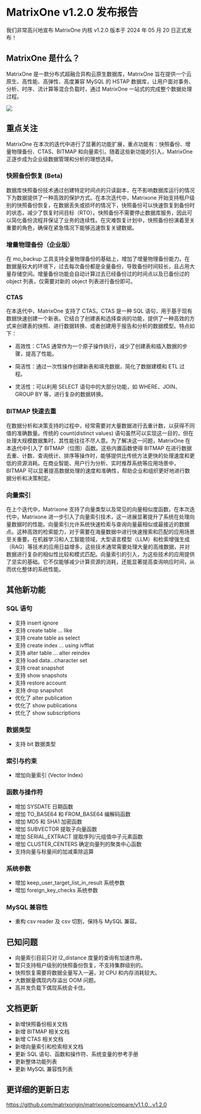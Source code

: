 # MatrixOne v1.2.0 发布报告

我们非常高兴地宣布 MatrixOne 内核 v1.2.0 版本于 2024 年 05 月 20 日正式发布！

## MatrixOne 是什么？

MatrixOne 是一款分布式超融合异构云原生数据库，MatrixOne 旨在提供一个云原生、高性能、高弹性、高度兼容 MySQL 的 HSTAP 数据库，让用户面对事务、分析、时序、流计算等混合负载时，通过 MatrixOne 一站式的完成整个数据处理过程。

![](https://community-shared-data-1308875761.cos.ap-beijing.myqcloud.com/artwork/docs/Release-Notes/release-notes-1.1.0.png)

## 重点关注

MatrixOne 在本次的迭代中进行了显著的功能扩展，重点功能有：快照备份、增量物理备份、CTAS、BITMAP 和向量索引。随着这些新功能的引入，MatrixOne 正逐步成为企业级数据管理和分析的理想选择。

### 快照备份恢复 (Beta)

数据库快照备份技术通过创建特定时间点的只读副本，在不影响数据库运行的情况下为数据提供了一种高效的保护方式。在本次迭代中，Matrixone 开始支持租户级别的快照备份恢复，在数据丢失或损坏的情况下，快照备份可以快速恢复到备份时的状态，减少了恢复时间目标（RTO）。快照备份不需要停止数据库服务，因此可以简化备份流程并保证了业务的连续性。在灾难恢复计划中，快照备份扮演着至关重要的角色，确保在紧急情况下能够迅速恢复关键数据。

### 增量物理备份（企业版）

在 mo_backup 工具支持全量物理备份的基础上，增加了增量物理备份能力。在数据量较大的环境下，过去每次备份都是全量备份，导致备份时间较长，且占用大量存储空间。增量备份功能会自动计算过去已经备份过的时间点以及已备份过的 object 列表，仅需要对新的 object 列表进行备份即可。

### CTAS

在本迭代中，MatrixOne 支持了 CTAS。CTAS 是一种 SQL 语句，用于基于现有数据快速创建一个新表。它结合了创建表和选择查询的功能，提供了一种高效的方式来创建表的快照、进行数据转换、或者创建用于报告和分析的数据模型。特点如下：

- 高效性：CTAS 通常作为一个原子操作执行，减少了创建表和插入数据的步骤，提高了性能。

- 简洁性：通过一次性操作创建新表和填充数据，简化了数据建模和 ETL 过程。

- 灵活性：可以利用 SELECT 语句中的大部分功能，如 WHERE、JOIN、GROUP BY 等，进行复杂的数据转换。

### BITMAP 快速去重

在数据分析和决策支持的过程中，经常需要对大量数据进行去重计数，以获得不同值的准确数量。传统的 count(distinct values) 语句虽然可以实现这一目的，但在处理大规模数据集时，其性能往往不尽人意。为了解决这一问题，MatrixOne 在本迭代中引入了 BITMAP（位图）函数。这些内置函数使得 BITMAP 在进行数据去重、计数、查询统计、排序等操作时，能够提供比传统方法更快的处理速度和更低的资源消耗。在商业智能、用户行为分析、实时推荐系统等应用场景中，BITMAP 可以显著提高数据处理的速度和准确性，帮助企业和组织更好地进行数据分析和决策制定。

### 向量索引

在上个迭代中，Matrixone 支持了向量类型以及常见的向量相似度函数，在本次迭代中，Matrixone 进一步引入了向量索引技术，这一进展显著提升了系统在处理向量数据时的性能。向量索引允许系统快速检索与查询向量最相似或最接近的数据点。这种高效的检索能力，对于需要在海量数据中进行快速搜索和匹配的应用场景至关重要。在机器学习和人工智能领域，大型语言模型（LLM）和检索增强生成（RAG）等技术的应用日益增多，这些技术通常需要处理大量的高维数据，并对数据进行复杂的相似性比较和模式匹配。向量索引的引入，为这些技术的应用提供了坚实的基础。它不仅能够减少计算资源的消耗，还能显著提高查询响应时间，从而优化整体的系统性能。

## 其他新功能

### SQL 语句

- 支持 insert ignore
- 支持 create table ... like
- 支持 create table as select
- 支持 create index ... using ivfflat
- 支持 alter table ... alter reindex
- 支持 load data...character set
- 支持 creat snapshot
- 支持 show snapshots
- 支持 restore account
- 支持 drop snapshot
- 优化了 alter publication
- 优化了 show publications
- 优化了 show subscriptions

### 数据类型

- 支持 bit 数据类型

### 索引与约束

- 增加向量索引 (Vector Index)

### 函数与操作符

- 增加 SYSDATE 日期函数
- 增加 TO_BASE64 和 FROM_BASE64 编解码函数
- 增加 MD5 和 SHA1 加密函数
- 增加 SUBVECTOR 提取子向量函数
- 增加 SERIAL_EXTRACT 提取序列/元组值中子元素函数
- 增加 CLUSTER_CENTERS 确定向量列的聚类中心函数
- 支持向量与标量间的加减乘除运算

### 系统参数

- 增加 keep_user_target_list_in_result 系统参数
- 增加 foreign_key_checks 系统参数

### MySQL 兼容性

- 重构 csv reader 及 csv 切割，保持与 MySQL 兼容。

## 已知问题

- 向量索引目前只对 l2_distance 度量的查询有加速作用。
- 暂只支持租户级别的快照备份恢复，不支持集群级别的。
- 快照恢复需要将数据全量写入一遍，对 CPU 和内存消耗较大。
- 大数据量偶现内存溢出 OOM 问题。
- 高并发负载下偶现系统会卡住。

## 文档更新

- 新增快照备份相关文档
- 新增 BITMAP 相关文档
- 新增 CTAS 相关文档
- 新增向量索引和检索相关文档
- 更新 SQL 语句、函数和操作符、系统变量的参考手册
- 更新整体功能列表
- 更新 MySQL 兼容性列表

## 更详细的更新日志

<https://github.com/matrixorigin/matrixone/compare/v1.1.0...v1.2.0>
